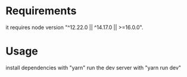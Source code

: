 # Requirements

it requires node version "^12.22.0 || ^14.17.0 || >=16.0.0".


# Usage

install dependencies with "yarn"
run the dev server with "yarn run dev"
